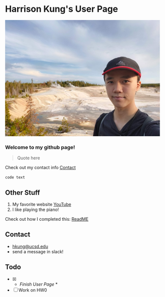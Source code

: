 # Harrison Kung's User Page
![Me at Yellowstone](.github/IMG_20220820_190957.jpg)
### **Welcome to my github page!**
> Quote here

Check out my contact info [Contact](#contact)

`code text`

## Other Stuff

1. My favorite website [YouTube](youtube.com)
2. I like playing the piano!

Check out how I completed this: [ReadME](/README.md)

## Contact
- hkung@ucsd.edu
- send a message in slack!

## Todo
- [x] * *Finish User Page* *
- [ ] Work on HW0
